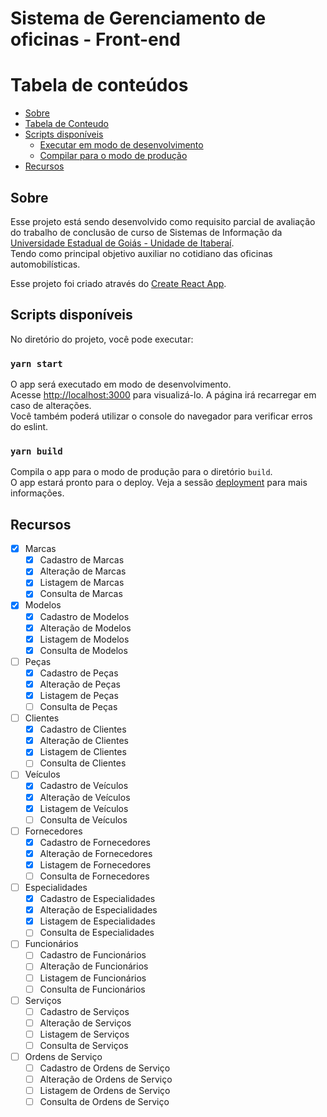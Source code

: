 # Sistema de Gerenciamento de oficinas - Front-end

Tabela de conteúdos
=================
<!--ts-->
   * [Sobre](#Sobre)
   * [Tabela de Conteudo](#tabela-de-conteudo)
   * [Scripts disponíveis](#Scripts-disponíveis)
      * [Executar em modo de desenvolvimento](#yarn-start)
      * [Compilar para o modo de produção](#yarn-build)
   * [Recursos](#recursos)
<!--te-->

## Sobre

Esse projeto está sendo desenvolvido como requisito parcial de avaliação do trabalho de conclusão de curso de Sistemas de Informação da [Universidade Estadual de Goiás - Unidade de Itaberaí](http://www.itaberai.ueg.br/).<br/>
Tendo como principal objetivo auxiliar no cotidiano das oficinas automobilísticas.

Esse projeto foi criado através do [Create React App](https://github.com/facebook/create-react-app).

## Scripts disponíveis

No diretório do projeto, você pode executar:

### `yarn start`

O app será executado em modo de desenvolvimento.<br />
Acesse [http://localhost:3000](http://localhost:3000) para visualizá-lo.
A página irá recarregar em caso de alterações.<br />
Você também poderá utilizar o console do navegador para verificar erros do eslint.

### `yarn build`

Compila o app para o modo de produção para o diretório `build`.<br />
O app estará pronto para o deploy.
Veja a sessão [deployment](https://facebook.github.io/create-react-app/docs/deployment) para mais informações.

## Recursos 
  - [X] Marcas
    - [x] Cadastro de Marcas
    - [x] Alteração de Marcas
    - [x] Listagem de Marcas
    - [x] Consulta de Marcas
  - [X] Modelos
    - [x] Cadastro de Modelos
    - [x] Alteração de Modelos
    - [x] Listagem de Modelos
    - [x] Consulta de Modelos
  - [ ] Peças
    - [x] Cadastro de Peças
    - [x] Alteração de Peças
    - [x] Listagem de Peças
    - [ ] Consulta de Peças
  - [ ] Clientes
    - [x] Cadastro de Clientes
    - [x] Alteração de Clientes
    - [x] Listagem de Clientes
    - [ ] Consulta de Clientes
  - [ ] Veículos
    - [x] Cadastro de Veículos
    - [x] Alteração de Veículos
    - [x] Listagem de Veículos
    - [ ] Consulta de Veículos
  - [ ] Fornecedores
    - [x] Cadastro de Fornecedores
    - [x] Alteração de Fornecedores
    - [x] Listagem de Fornecedores
    - [ ] Consulta de Fornecedores
  - [ ] Especialidades
    - [x] Cadastro de Especialidades
    - [x] Alteração de Especialidades
    - [x] Listagem de Especialidades
    - [ ] Consulta de Especialidades
  - [ ] Funcionários
    - [ ] Cadastro de Funcionários
    - [ ] Alteração de Funcionários
    - [ ] Listagem de Funcionários
    - [ ] Consulta de Funcionários
  - [ ] Serviços
    - [ ] Cadastro de Serviços
    - [ ] Alteração de Serviços
    - [ ] Listagem de Serviços
    - [ ] Consulta de Serviços
  - [ ] Ordens de Serviço
    - [ ] Cadastro de Ordens de Serviço
    - [ ] Alteração de Ordens de Serviço
    - [ ] Listagem de Ordens de Serviço
    - [ ] Consulta de Ordens de Serviço